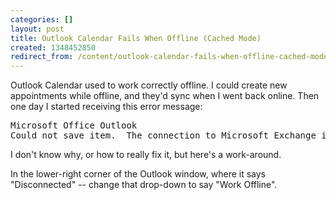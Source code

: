 ```yaml
---
categories: []
layout: post
title: Outlook Calendar Fails When Offline (Cached Mode)
created: 1348452850
redirect_from: /content/outlook-calendar-fails-when-offline-cached-mode
---
```

<p>Outlook Calendar used to work correctly offline. I could create new appointments while offline, and they&#39;d sync when I went back online. Then one day I started receiving this error message:</p>
<pre>
Microsoft Office Outlook
Could not save item.  The connection to Microsoft Exchange is unavailable.  Outlook must be online or connected to complete this action.</pre>
<p>I don&#39;t know why, or how to really fix it, but here&#39;s a work-around.</p>
<p>In the lower-right corner of the Outlook window, where it says &quot;Disconnected&quot; -- change that drop-down to say &quot;Work Offline&quot;.</p>
